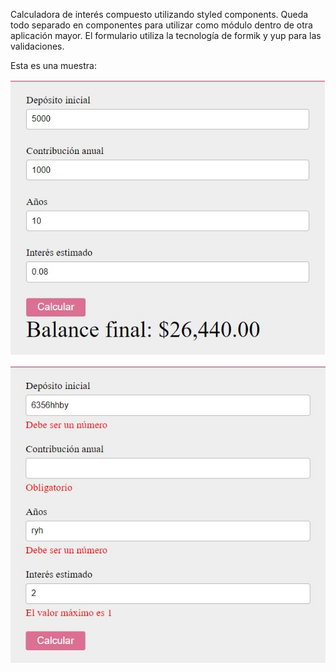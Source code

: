 Calculadora de interés compuesto utilizando styled components.
Queda todo separado en componentes para utilizar como módulo dentro de otra aplicación mayor. 
El formulario utiliza la tecnología de formik y yup para las validaciones.

Esta es una muestra:

![Screenshot](interes-compuesto.jpg)

![Screenshot](validation.jpg)
